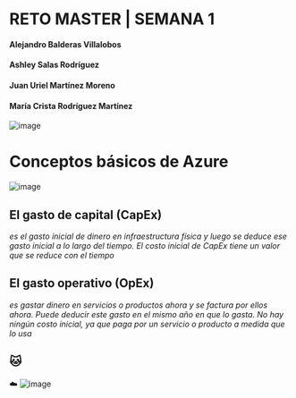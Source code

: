 # RETO MASTER | SEMANA 1
#### Alejandro Balderas Villalobos
#### Ashley Salas Rodríguez
#### Juan Uriel Martínez Moreno
#### María Crista Rodríguez Martínez
![image](https://user-images.githubusercontent.com/83737142/117602567-a0cb3180-b116-11eb-9411-4641e997f4df.png)
# Conceptos básicos de Azure
![image](https://user-images.githubusercontent.com/83740900/117602767-1e8f3d00-b117-11eb-94b2-c8caa254ac89.png)

## El gasto de capital (CapEx)
_es el gasto inicial de dinero en infraestructura física y luego se deduce ese gasto inicial a lo largo del tiempo. El costo inicial de CapEx tiene un valor que se reduce con el tiempo_
## El gasto operativo (OpEx)
_es gastar dinero en servicios o productos ahora y se factura por ellos ahora. Puede deducir este gasto en el mismo año en que lo gasta. No hay ningún costo inicial, ya que paga por un servicio o producto a medida que lo usa_ 
## 🐱
☁️
![image](https://user-images.githubusercontent.com/83740900/117604032-0371fc80-b11a-11eb-98ce-a243bf09da9c.png)
